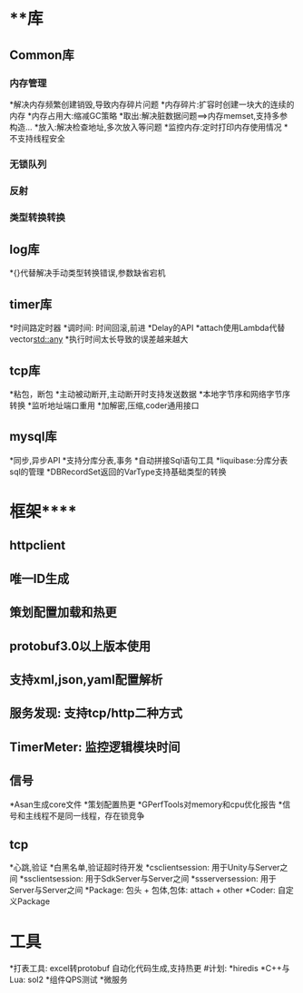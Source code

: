 # ****************************库**************************
##  Common库
###  内存管理
*解决内存频繁创建销毁,导致内存碎片问题
*内存碎片:扩容时创建一块大的连续的内存
*内存占用大:缩减GC策略
*取出:解决脏数据问题==>内存memset,支持多参构造...
*放入:解决检查地址,多次放入等问题
*监控内存:定时打印内存使用情况
*不支持线程安全
### 无锁队列
### 反射
### 类型转换转换
##  log库
*{}代替解决手动类型转换错误,参数缺省宕机
## timer库
*时间路定时器
*调时间: 时间回滚,前进
*Delay的API
*attach使用Lambda代替vector<std::any>
*执行时间太长导致的误差越来越大
## tcp库
*粘包，断包
*主动被动断开,主动断开时支持发送数据
*本地字节序和网络字节序转换
*监听地址端口重用
*加解密,压缩,coder通用接口
## mysql库
*同步,异步API
*支持分库分表,事务
*自动拼接Sql语句工具
*liquibase:分库分表sql的管理
*DBRecordSet返回的VarType支持基础类型的转换

# ************************框架****************************
## httpclient
## 唯一ID生成
## 策划配置加载和热更
## protobuf3.0以上版本使用
## 支持xml,json,yaml配置解析
## 服务发现: 支持tcp/http二种方式
## TimerMeter: 监控逻辑模块时间
## 信号
*Asan生成core文件
*策划配置热更
*GPerfTools对memory和cpu优化报告
*信号和主线程不是同一线程，存在锁竞争
## tcp
*心跳,验证
*白黑名单,验证超时待开发
*csclientsession: 用于Unity与Server之间
*ssclientsession: 用于SdkServer与Server之间
*ssserversession: 用于Server与Server之间
*Package: 包头 + 包体,包体: attach + other
*Coder: 自定义Package

# 工具
*打表工具: excel转protobuf 自动化代码生成,支持热更
#计划:
*hiredis
*C++与Lua: sol2
*组件QPS测试
*微服务
